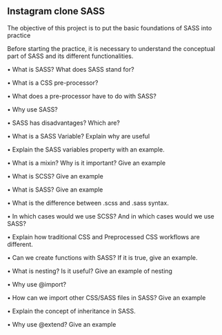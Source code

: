 ## Instagram clone SASS
The objective of this project is to put the basic foundations of SASS into practice

Before starting the practice, it is necessary to understand the conceptual part of SASS and its different functionalities.

• What is SASS? What does SASS stand for?

• What is a CSS pre-processor?

• What does a pre-processor have to do with SASS?

• Why use SASS?

• SASS has disadvantages? Which are?

• What is a SASS Variable? Explain why are useful

• Explain the SASS variables property with an example.

• What is a mixin? Why is it important? Give an example

• What is SCSS? Give an example

• What is SASS? Give an example

• What is the difference between .scss and .sass syntax.

• In which cases would we use SCSS? And in which cases would we use SASS?

• Explain how traditional CSS and Preprocessed CSS workflows are different.

• Can we create functions with SASS? If it is true, give an example.

• What is nesting? Is it useful? Give an example of nesting

• Why use @import?

• How can we import other CSS/SASS files in SASS? Give an example

• Explain the concept of inheritance in SASS.
    
• Why use @extend? Give an example